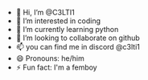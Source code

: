 - 👋 Hi, I’m @C3LTI1
- 👀 I’m interested in coding
- 🌱 I’m currently learning python
- 💞️ I’m looking to collaborate on github
- 📫 you can find me in discord @c3lti1
- 😄 Pronouns: he/him
- ⚡ Fun fact: I'm a femboy
